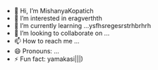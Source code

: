 - 👋 Hi, I’m MishanyaKopatich
- 👀 I’m interested in eragverthth
- 🌱 I’m currently learning ...ysfhsregesrstrhbrhrh
- 💞️ I’m looking to collaborate on ...
- 📫 How to reach me ...
- 😄 Pronouns: ...
- ⚡ Fun fact: yamakasi|||)
<!---
MishanyaKopatich/MishanyaKopatich is a ✨ special ✨ repository because its `README.md` (this file) appears on your GitHub profile.
You can click the Preview link to take a look at your changes.
